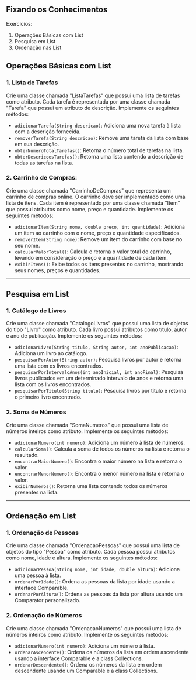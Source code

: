 ## Fixando os Conhecimentos
Exercícios:
1. Operações Básicas com List    
2. Pesquisa em List   
3. Ordenação nas List   

## Operações Básicas com List
### 1. Lista de Tarefas

Crie uma classe chamada "ListaTarefas" que possui uma lista de tarefas como atributo. Cada tarefa é representada por uma classe chamada "Tarefa" que possui um atributo de descrição. Implemente os seguintes métodos:

  - ``adicionarTarefa(String descricao)``: Adiciona uma nova tarefa à lista com a descrição fornecida.
  - ``removerTarefa(String descricao)``: Remove uma tarefa da lista com base em sua descrição.
  - ``obterNumeroTotalTarefas()``: Retorna o número total de tarefas na lista.
  - ``obterDescricoesTarefas()``: Retorna uma lista contendo a descrição de todas as tarefas na lista.

### 2. Carrinho de Compras:

Crie uma classe chamada "CarrinhoDeCompras" que representa um carrinho de compras online. O carrinho deve ser implementado como uma lista de itens. Cada item é representado por uma classe chamada "Item" que possui atributos como nome, preço e quantidade. Implemente os seguintes métodos:

  - ``adicionarItem(String nome, double preco, int quantidade)``: Adiciona um item ao carrinho com o nome, preço e quantidade especificados.
  - ``removerItem(String nome)``: Remove um item do carrinho com base no seu nome.
  - ``calcularValorTotal()``: Calcula e retorna o valor total do carrinho, levando em consideração o preço e a quantidade de cada item.
  - ``exibirItens()``: Exibe todos os itens presentes no carrinho, mostrando seus nomes, preços e quantidades.

---

## Pesquisa em List

### 1. Catálogo de Livros

Crie uma classe chamada "CatalogoLivros" que possui uma lista de objetos do tipo "Livro" como atributo. Cada livro possui atributos como título, autor e ano de publicação. Implemente os seguintes métodos:

  - ``adicionarLivro(String titulo, String autor, int anoPublicacao)``: Adiciona um livro ao catálogo.
  - ``pesquisarPorAutor(String autor)``: Pesquisa livros por autor e retorna uma lista com os livros encontrados.
  - ``pesquisarPorIntervaloAnos(int anoInicial, int anoFinal)``: Pesquisa livros publicados em um determinado intervalo de anos e retorna uma lista com os livros encontrados.
  - ``pesquisarPorTitulo(String titulo)``: Pesquisa livros por título e retorna o primeiro livro encontrado.

### 2. Soma de Números

Crie uma classe chamada "SomaNumeros" que possui uma lista de números inteiros como atributo. Implemente os seguintes métodos:

  - ``adicionarNumero(int numero)``: Adiciona um número à lista de números.
  - ``calcularSoma()``: Calcula a soma de todos os números na lista e retorna o resultado.
  - ``encontrarMaiorNumero()``: Encontra o maior número na lista e retorna o valor.
  - ``encontrarMenorNumero()``: Encontra o menor número na lista e retorna o valor.
  - ``exibirNumeros()``: Retorna uma lista contendo todos os números presentes na lista.

---

## Ordenação em List
### 1. Ordenação de Pessoas

Crie uma classe chamada "OrdenacaoPessoas" que possui uma lista de objetos do tipo "Pessoa" como atributo. Cada pessoa possui atributos como nome, idade e altura. Implemente os seguintes métodos:

  - ``adicionarPessoa(String nome, int idade, double altura)``: Adiciona uma pessoa à lista.
  - ``ordenarPorIdade()``: Ordena as pessoas da lista por idade usando a interface Comparable.
  - ``ordenarPorAltura()``: Ordena as pessoas da lista por altura usando um Comparator personalizado.

### 2. Ordenação de Números

Crie uma classe chamada "OrdenacaoNumeros" que possui uma lista de números inteiros como atributo. Implemente os seguintes métodos:

  - ``adicionarNumero(int numero)``: Adiciona um número à lista.
  - ``ordenarAscendente()``: Ordena os números da lista em ordem ascendente usando a interface Comparable e a class Collections.
  - ``ordenarDescendente()``: Ordena os números da lista em ordem descendente usando um Comparable e a class Collections.


